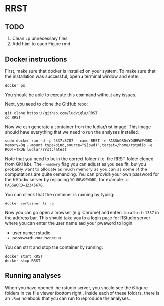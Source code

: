# RRST

## TODO

1. Clean up unnecessary files
2. Add html to each Figure rmd

## Docker instructions

First, make sure that docker is installed on your system. To make sure 
that the installation was successful, open a terminal window and enter:

````
docker ps
````

You should be able to execute this command without any issues. 

Next, you need to clone the GitHub repo:

````
git clone https://github.com/ludvigla/RRST
cd RRST
````

Now we can generate a container from the ludlar/rrst image. This image should have everything 
that we need to run the analyses installed.

````
sudo docker run -d -p 1337:8787 --name RRST -e PASSWORD=YOURPASWORD --memory=8g --mount type=bind,source="$(pwd)",target=/home/rstudio -e ROOT=TRUE ludlar/rrst:latest
````

Note that you need to be in the correct folder (i.e. the RRST folder cloned from GitHub). The 
`--memory` flag you can adjust as you see fit, but you probably want to allocate as much memory as 
you can as some of the computations are quite demanding.
You can provide your own password for the RStudio server by replacing `YOURPASSWORD`, for example 
`-e PASSWORD=12345678`. 

You can check that the container is running by typing:

````
docker container ls -a
````

Now you can go open a browser (e.g. Chrome) and enter: `localhost:1337` in the address bar. This should 
take you to a login page for RStudio server where you can enter the user name and your pwaword to login.

* user name: rstudio
* password: `YOURPASSWORD` 

You can start and stop the container by running:

````
docker start RRST
docker stop RRST
````

## Running analyses

When you have opened the rstudio server, you should see the 6 figure folders in the 
file viewer (bottom right). Inside each of these folders, there is an `.Rmd` notebook
that you can run to reproduce the analyses.
